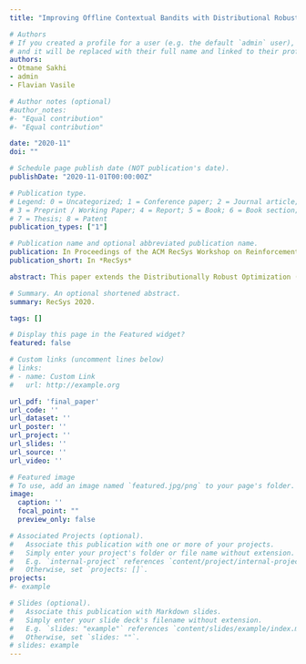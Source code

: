 ```yaml
---
title: "Improving Offline Contextual Bandits with Distributional Robustness"

# Authors
# If you created a profile for a user (e.g. the default `admin` user), write the username (folder name) here 
# and it will be replaced with their full name and linked to their profile.
authors:
- Otmane Sakhi
- admin
- Flavian Vasile

# Author notes (optional)
#author_notes:
#- "Equal contribution"
#- "Equal contribution"

date: "2020-11"
doi: ""

# Schedule page publish date (NOT publication's date).
publishDate: "2020-11-01T00:00:00Z"

# Publication type.
# Legend: 0 = Uncategorized; 1 = Conference paper; 2 = Journal article;
# 3 = Preprint / Working Paper; 4 = Report; 5 = Book; 6 = Book section;
# 7 = Thesis; 8 = Patent
publication_types: ["1"]

# Publication name and optional abbreviated publication name.
publication: In Proceedings of the ACM RecSys Workshop on Reinforcement Learning and Robust Estimators for Recommendation Systems (*REVEAL*)
publication_short: In *RecSys*

abstract: This paper extends the Distributionally Robust Optimization (DRO) approach for offline contextual bandits. Specifically, we leverage this framework to introduce a convex reformulation of the Counterfactual Risk Minimization principle. Besides relying on convex programs, our approach is compatible with stochastic optimization, and can therefore be readily adapted tothe large data regime. Our approach relies on the construction of asymptotic confidence intervals for offline contextual bandits through the DRO framework. By leveraging known asymptotic results of robust estimators, we also show how to automatically calibrate such confidence intervals, which in turn removes the burden of hyper-parameter selection for policy optimization. We present preliminary empirical results supporting the effectiveness of our approach.

# Summary. An optional shortened abstract.
summary: RecSys 2020.

tags: []

# Display this page in the Featured widget?
featured: false

# Custom links (uncomment lines below)
# links:
# - name: Custom Link
#   url: http://example.org

url_pdf: 'final_paper'
url_code: ''
url_dataset: ''
url_poster: ''
url_project: ''
url_slides: ''
url_source: ''
url_video: ''

# Featured image
# To use, add an image named `featured.jpg/png` to your page's folder. 
image:
  caption: ''
  focal_point: ""
  preview_only: false

# Associated Projects (optional).
#   Associate this publication with one or more of your projects.
#   Simply enter your project's folder or file name without extension.
#   E.g. `internal-project` references `content/project/internal-project/index.md`.
#   Otherwise, set `projects: []`.
projects:
#- example

# Slides (optional).
#   Associate this publication with Markdown slides.
#   Simply enter your slide deck's filename without extension.
#   E.g. `slides: "example"` references `content/slides/example/index.md`.
#   Otherwise, set `slides: ""`.
# slides: example
---
```




